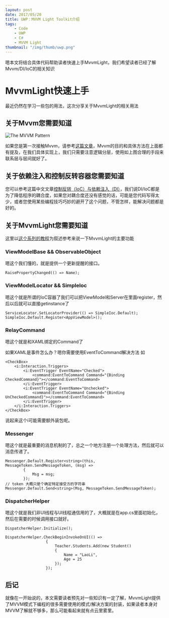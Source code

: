 ```yaml
---
layout: post
date: 2017/05/20
title: UWP：MVVM Light Toolkit介绍
tags:
    - Code
    - UWP
    - C#
    - MVVM Light
thumbnail: "/img/thumb/uwp.png"
---
```


嗯本文将结合具体代码帮助读者快速上手MvvmLight，我们希望读者已经了解Mvvm/DI/IoC的相关知识

<!--more-->

# MvvmLight快速上手

最近仍然在学习一些包的用法，这次分享关于MvvmLight的相关用法

## 关于Mvvm您需要知道

![The MVVM Pattern](https://i-msdn.sec.s-msft.com/dynimg/IC564167.png)

如果您是第一次接触Mvvm，请参考[这篇文章](https://msdn.microsoft.com/zh-cn/library/hh848246.aspx)，Mvvm的目的和具体方法在上面都有提及，在我们具体实现上，我们只需要注意逻辑分层，使用如上图合理的手段来联系层与层间就好了。


## 关于依赖注入和控制反转容器您需要知道

您可以参考这篇中文文章[控制反转（IoC）与依赖注入（DI）](http://blog.xiaohansong.com/2015/10/21/IoC-and-DI/)，我们说DI/IoC都是为了降低程序的耦合度，如果您对耦合度还没有感觉的话，可能是您代码写得太少，或者您使用某些编程技巧巧妙的避开了这个问题，不管怎样，能解决问题都是好的。

## 关于MvvmLight您需要知道

这里以[这个系列的教程](http://www.cnblogs.com/HelloMyWorld/p/4750070.html)为叙述参考来说一下MvvmLight的主要功能

### ViewModelBase && ObservableObject

嗯这个我们懂的，就是提供一个更新提醒的接口。
```CSharp
RaisePropertyChanged(() => Name);
```
### ViewModelLocator && SimpleIoc

嗯这个就是所谓的IoC容器了我们可以把ViewModel和Server在里面register，然后以后就可以直接getinstance了
```CSharp
ServiceLocator.SetLocatorProvider(() => SimpleIoc.Default);
SimpleIoc.Default.Register<AppViewModel>();
```

### RelayCommand

嗯这个就是和XAML绑定的Command了

如果XAML是事件怎么办？嗯你需要使用EventToCommand解决方法
如
```XAML
<CheckBox>
    <i:Interaction.Triggers>
        <i:EventTrigger EventName="Checked">
            <command:EventToCommand Command="{Binding CheckedCommand}"></command:EventToCommand>
        </i:EventTrigger>
        <i:EventTrigger EventName="Unchecked">
            <command:EventToCommand Command="{Binding UnCheckedCommand}"></command:EventToCommand>
        </i:EventTrigger>
    </i:Interaction.Triggers>
</CheckBox>
```
说起来这个i可能需要额外装包呢。

### Messenger

嗯这个就是最重要的消息机制的了，总之一个地方注册一个处理方法，然后就可以消息传递了。
```CSharp
Messenger.Default.Register<string>(this, MessageToken.SendMessageToken, (msg) =>
        {
            Msg = msg;
        });
// token 大概只是个确定特定接受方的字符串
Messenger.Default.Send<string>(Msg, MessageToken.SendMessageToken);
```

### DispatcherHelper

嗯这个就是我们非UI线程与UI线程通信用的了，大概就是在app.cs里面初始化，然后在需要的时候调用接口就好。
```CSharp
DispatcherHelper.Initialize();

DispatcherHelper.CheckBeginInvokeOnUI(() =>
                  {
                      Teacher.Students.Add(new Student()
                      {
                          Name = "LaoLi",
                          Age = 25
                      });
                  });
```

## 后记

就像在一开始说的，本文需要读者预先对一些知识有一定了解，MvvmLight提供了MVVM模式下编程的很多需要使用的模式/解决方案的封装，如果读者本身对MVVM了解就不够多，那么可能看起来就有点云里雾里。
